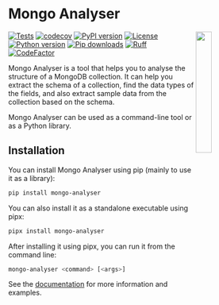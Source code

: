 # Mongo Analyser

<img src="logo.png" align="right" width="25%"/>

[![Tests](https://github.com/habedi/mongo-analyser/actions/workflows/tests.yml/badge.svg)](https://github.com/habedi/mongo-analyser/actions/workflows/tests.yml)
[![codecov](https://codecov.io/gh/habedi/mongo-analyser/graph/badge.svg?token=HOTAZKP3V7)](https://codecov.io/gh/habedi/mongo-analyser)
[![PyPI version](https://badge.fury.io/py/mongo-analyser.svg)](https://badge.fury.io/py/mongo-analyser)
[![License](https://img.shields.io/github/license/habedi/mongo-analyser)](https://github.com/habedi/mongo-analyser/blob/main/LICENSE)
[![Python version](https://img.shields.io/badge/Python-%3E=3.9-blue)](https://github.com/habedi/mongo-analyser)
[![Pip downloads](https://img.shields.io/pypi/dm/mongo-analyser.svg)](https://pypi.org/project/mongo-analyser)
[![Ruff](https://img.shields.io/endpoint?url=https://raw.githubusercontent.com/astral-sh/ruff/main/assets/badge/v2.json)](https://github.com/astral-sh/ruff)
[![CodeFactor](https://www.codefactor.io/repository/github/habedi/mongo-analyser/badge)](https://www.codefactor.io/repository/github/habedi/mongo-analyser)

Mongo Analyser is a tool that helps you to analyse the structure of a MongoDB collection. It can help you extract the
schema of a collection, find the data types of the fields, and also extract sample data from the collection based on the
schema.

Mongo Analyser can be used as a command-line tool or as a Python library.

## Installation

You can install Mongo Analyser using pip (mainly to use it as a library):

```bash
pip install mongo-analyser
```

You can also install it as a standalone executable using pipx:

```bash
pipx install mongo-analyser
```

After installing it using pipx, you can run it from the command line:

```bash
mongo-analyser <command> [<args>]
```

See the [documentation](https://github.com/habedi/mongo-analyser/blob/main/docs/index.md) for more information and
examples.
